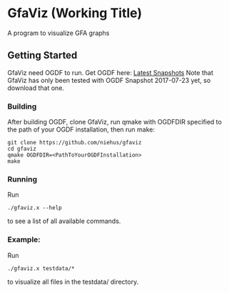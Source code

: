 # GfaViz (Working Title)

A program to visualize GFA graphs

## Getting Started

GfaViz need OGDF to run. Get OGDF here: [Latest Snapshots](http://ogdf.net/doku.php/tech:download)
Note that GfaViz has only been tested with OGDF Snapshot 2017-07-23 yet, so download that one.

### Building
After building OGDF, clone GfaViz, run qmake with OGDFDIR specified to the path of your OGDF installation, then run make:
```
git clone https://github.com/niehus/gfaviz
cd gfaviz
qmake OGDFDIR=<PathToYourOGDFInstallation>
make
```

### Running
Run
```
./gfaviz.x --help
```
to see a list of all available commands.

### Example:
Run
```
./gfaviz.x testdata/*
```
to visualize all files in the testdata/ directory.
